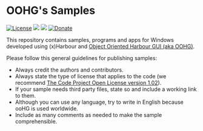 # OOHG's Samples

[![License](https://img.shields.io/badge/license-GPLv2%20%2B%20Library%20Exception-blue.svg)](LICENSE.txt "License")
<a href="https://github.com/badges/shields/graphs/contributors" alt="Contributors">
    <img src="https://img.shields.io/github/contributors/oohg/samples" /></a>
<a href="https://github.com/badges/shields/pulse" alt="Activity">
    <img src="https://img.shields.io/github/commit-activity/m/oohg/samples" /></a>
[![Donate](https://img.shields.io/badge/Donate-Now-ff4500.svg)](https://www.paypal.com/cgi-bin/webscr?cmd=_donations&business=VYXQYCKWXLWAG&currency_code=USD&source=url "Donate Now")

This repository contains samples, programs and apps for Windows developed using (x)Harbour and [Object Oriented Harbour GUI (aka OOHG)](https://github.com/oohg/core).

Please follow this general guidelines for publishing samples:

* Always credit the authors and contributors.
* Always state the type of license that applies to the code (we recommend [The Code Project Open License version 1.02](https://www.codeproject.com/info/cpol10.aspx)).
* If your sample needs third party files, state so and include a working link to them.
* Although you can use any language, try to write in English because ooHG is used worldwide.
* Include as many comments as needed to make the sample comprehensible.
